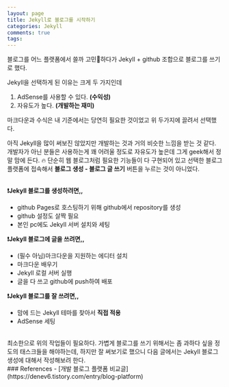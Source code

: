 ```yaml
---
layout: page
title: Jekyll로 블로그를 시작하기
categories: Jekyll
comments: true
tags:
---
```

블로그를 어느 플랫폼에서 쓸까 고민🤔하다가 Jekyll + github 조합으로 블로그를 쓰기로 했다.

Jekyll을 선택하게 된 이유는 크게 두 가지인데
1. AdSense를 사용할 수 있다. **(수익성)**
2. 자유도가 높다. **(개발하는 재미)**

마크다운과 수식은 내 기준에서는 당연히 필요한 것이었고 위 두가지에 끌려서 선택했다.

아직 Jekyll을 많이 써보진 않았지만 개발하는 것과 거의 비슷한 느낌을 받는 것 같다.
개발자가 아닌 분들은 사용하는게 꽤 어려울 정도로 자유도가 높은데 그게 geek해서 정말 맘에 든다. 🔥
단순히 웹 블로그처럼 필요한 기능들이 다 구현되어 있고 선택한 블로그 플랫폼에 접속해서 **블로그 생성 - 블로그 글 쓰기** 버튼을 누르는 것이 아니었다.
<br/><br/>

**❗️Jekyll 블로그를 생성하려면,,**
- github Pages로 호스팅하기 위해 github에서 repository를 생성
- github 설정도 살짝 필요
- 본인 pc에도 Jekyll 서버 설치와 세팅

**❗️Jekyll 블로그에 글을 쓰려면,,**
- (필수 아님)마크다운을 지원하는 에디터 설치
- 마크다운 배우기
- Jekyll 로컬 서버 실행
- 글을 다 쓰고 github에 push하여 배포

**❗️Jekyll 블로그를 잘 쓰려면,,**
- 맘에 드는 Jekyll 테마를 찾아서 **직접 적용**
- AdSense 세팅

<br/>
최소한으로 위의 작업들이 필요하다. 가볍게 블로그를 쓰기 위해서는 좀 과하다 싶을 정도의 태스크들을 해야하는데,
하지만 잘 써보기로 했으니 다음 글에서는 Jekyll 블로그 생성에 대해서 작성해보려 한다.

<br/>
### References
- [개발 블로그 플랫폼 비교글](https://denev6.tistory.com/entry/blog-platform)